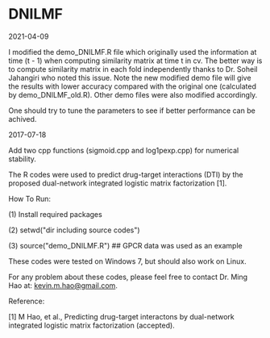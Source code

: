 # DNILMF

2021-04-09

I modified the demo_DNILMF.R file which originally used the information at time (t - 1) when computing similarity matrix at time t in cv. The better way is to compute similarity matrix in each fold independently thanks to Dr. Soheil Jahangiri who noted this issue. Note the new modified demo file will give the results with lower accuracy compared with the original one (calculated by demo_DNILMF_old.R). Other demo files were also modified accordingly.

One should try to tune the parameters to see if better performance can be achived.


2017-07-18

Add two cpp functions (sigmoid.cpp and log1pexp.cpp) for numerical stability.



The R codes were used to predict drug-target interactions (DTI) by the proposed dual-network integrated logistic matrix factorization [1].

How To Run:

(1) Install required packages

(2) setwd("dir including source codes")

(3) source("demo_DNILMF.R") ## GPCR data was used as an example

These codes were tested on Windows 7, but should also work on Linux.

For any problem about these codes, please feel free to contact Dr. Ming Hao at: kevin.m.hao@gmail.com.

Reference:

[1] M Hao, et al., Predicting drug-target interactons by dual-network integrated logistic matrix factorization (accepted).
